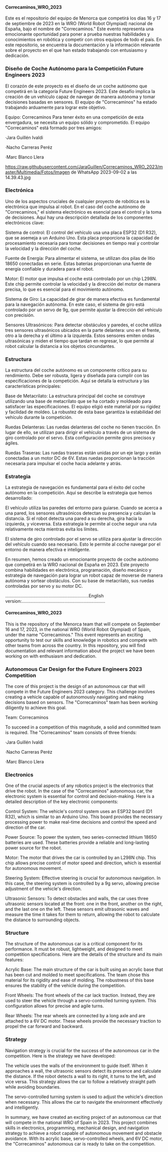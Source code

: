 #### Correcaminos_WRO_2023
Este es el repositorio del equipo de Menorca que competirá los días 16 y 17 de septiembre de 2023 en la WRO (World Robot Olympiad) nacional de España, bajo el nombre de "Correcaminos." Este evento representa una emocionante oportunidad para poner a prueba nuestras habilidades y conocimientos en robótica y competir con otros equipos de todo el país. En este repositorio, se encuentra la documentación y la información relevante sobre el proyecto en el que han estado trabajando con entusiasmo y dedicación.

### Diseño de Coche Autónomo para la Competición Future Engineers 2023
El corazón de este proyecto es el diseño de un coche autónomo que competirá en la categoría Future Engineers 2023. Este desafío implica la creación de un vehículo capaz de navegar de manera autónoma y tomar decisiones basadas en sensores. El equipo de "Correcaminos" ha estado trabajando arduamente para lograr este objetivo.

Equipo: Correcaminos
Para tener éxito en una competición de esta envergadura, se necesita un equipo sólido y comprometido. El equipo "Correcaminos" está formado por tres amigos:

·Jara Guillén Ivaldi

·Nacho Carreras Peréz

·Marc Blanco Llera

https://raw.githubusercontent.com/JaraGuillen/Correcaminos_WRO_2023/master/Multimedia/Fotos/Imagen de WhatsApp 2023-09-02 a las 14.39.43.jpg

### Electrónica
Uno de los aspectos cruciales de cualquier proyecto de robótica es la electrónica que impulsa al robot. En el caso del coche autónomo de "Correcaminos," el sistema electrónico es esencial para el control y la toma de decisiones. Aquí hay una descripción detallada de los componentes electrónicos clave:

Sistema de control: El control del vehículo usa una placa ESP32 (D1 R32), que se asemeja a un Arduino Uno. Esta placa proporciona la capacidad de procesamiento necesaria para tomar decisiones en tiempo real y controlar la velocidad y la dirección del coche.

Fuente de Energía: Para alimentar el sistema, se utilizan dos pilas de litio 18650 conectadas en serie. Estas baterías proporcionan una fuente de energía confiable y duradera para el robot.

Motor: El motor que impulsa el coche está controlado por un chip L298N. Este chip permite controlar la velocidad y la dirección del motor de manera precisa, lo que es esencial para el movimiento autónomo.

Sistema de Giro: La capacidad de girar de manera efectiva es fundamental para la navegación autónoma. En este caso, el sistema de giro está controlado por un servo de 9g, que permite ajustar la dirección del vehículo con precisión.

Sensores Ultrasónicos: Para detectar obstáculos y paredes, el coche utiliza tres sensores ultrasónicos ubicados en la parte delantera: uno en el frente, otro a la derecha y el último a la izquierda. Estos sensores emiten ondas ultrasónicas y miden el tiempo que tardan en regresar, lo que permite al robot calcular la distancia a los objetos circundantes.

### Estructura
La estructura del coche autónomo es un componente crítico para su rendimiento. Debe ser robusta, ligera y diseñada para cumplir con las especificaciones de la competición. Aquí se detalla la estructura y las características principales:

Base de Metacrilato: La estructura principal del coche se construye utilizando una base de metacrilato que se ha cortado y moldeado para satisfacer las especificaciones. El equipo eligió este material por su rigidez y facilidad de moldeo. La robustez de esta base garantiza la estabilidad del vehículo durante la competición.

Ruedas Delanteras: Las ruedas delanteras del coche no tienen tracción. En lugar de ello, se utilizan para dirigir el vehículo a través de un sistema de giro controlado por el servo. Esta configuración permite giros precisos y ágiles.

Ruedas Traseras: Las ruedas traseras están unidas por un eje largo y están conectadas a un motor DC de 6V. Estas ruedas proporcionan la tracción necesaria para impulsar el coche hacia adelante y atrás.

### Estrategia
La estrategia de navegación es fundamental para el éxito del coche autónomo en la competición. Aquí se describe la estrategia que hemos desarrollado:

El vehículo utiliza las paredes del entorno para guiarse. Cuando se acerca a una pared, los sensores ultrasónicos detectan su presencia y calculan la distancia. Si el robot detecta una pared a su derecha, gira hacia la izquierda, y viceversa. Esta estrategia le permite al coche seguir una ruta relativamente recta mientras evita los límites.

El sistema de giro controlado por el servo se utiliza para ajustar la dirección del vehículo cuando sea necesario. Esto le permite al coche navegar por el entorno de manera efectiva e inteligente.



En resumen, hemos creado un emocionante proyecto de coche autónomo que competirá en la WRO nacional de España en 2023. Este proyecto combina habilidades en electrónica, programación, diseño mecánico y estrategia de navegación para lograr un robot capaz de moverse de manera autónoma y sortear obstáculos. Con su base de metacrilato, sus ruedas controladas por servo y su motor DC.

..................................................................English version:..................................................................

#### Correcaminos_WRO_2023
This is the repository of the Menorca team that will compete on September 16 and 17, 2023, in the national WRO (World Robot Olympiad) of Spain, under the name "Correcaminos." This event represents an exciting opportunity to test our skills and knowledge in robotics and compete with other teams from across the country. In this repository, you will find documentation and relevant information about the project we have been working on with enthusiasm and dedication.

### Autonomous Car Design for the Future Engineers 2023 Competition
The core of this project is the design of an autonomous car that will compete in the Future Engineers 2023 category. This challenge involves creating a vehicle capable of autonomously navigating and making decisions based on sensors. The "Correcaminos" team has been working diligently to achieve this goal.

Team: Correcaminos

To succeed in a competition of this magnitude, a solid and committed team is required. The "Correcaminos" team consists of three friends:

·Jara Guillén Ivaldi

·Nacho Carreras Peréz

·Marc Blanco Llera

### Electronics
One of the crucial aspects of any robotics project is the electronics that drive the robot. In the case of the "Correcaminos" autonomous car, the electronic system is essential for control and decision-making. Here is a detailed description of the key electronic components:

Control System: The vehicle's control system uses an ESP32 board (D1 R32), which is similar to an Arduino Uno. This board provides the necessary processing power to make real-time decisions and control the speed and direction of the car.

Power Source: To power the system, two series-connected lithium 18650 batteries are used. These batteries provide a reliable and long-lasting power source for the robot.

Motor: The motor that drives the car is controlled by an L298N chip. This chip allows precise control of motor speed and direction, which is essential for autonomous movement.

Steering System: Effective steering is crucial for autonomous navigation. In this case, the steering system is controlled by a 9g servo, allowing precise adjustment of the vehicle's direction.

Ultrasonic Sensors: To detect obstacles and walls, the car uses three ultrasonic sensors located at the front: one in the front, another on the right, and the last one on the left. These sensors emit ultrasonic waves and measure the time it takes for them to return, allowing the robot to calculate the distance to surrounding objects.

### Structure
The structure of the autonomous car is a critical component for its performance. It must be robust, lightweight, and designed to meet competition specifications. Here are the details of the structure and its main features:

Acrylic Base: The main structure of the car is built using an acrylic base that has been cut and molded to meet specifications. The team chose this material for its rigidity and ease of molding. The robustness of this base ensures the stability of the vehicle during the competition.

Front Wheels: The front wheels of the car lack traction. Instead, they are used to steer the vehicle through a servo-controlled turning system. This configuration allows for precise and agile turns.

Rear Wheels: The rear wheels are connected by a long axle and are attached to a 6V DC motor. These wheels provide the necessary traction to propel the car forward and backward.

### Strategy
Navigation strategy is crucial for the success of the autonomous car in the competition. Here is the strategy we have developed:

The vehicle uses the walls of the environment to guide itself. When it approaches a wall, the ultrasonic sensors detect its presence and calculate the distance. If the robot detects a wall to its right, it turns to the left, and vice versa. This strategy allows the car to follow a relatively straight path while avoiding boundaries.

The servo-controlled turning system is used to adjust the vehicle's direction when necessary. This allows the car to navigate the environment effectively and intelligently.

In summary, we have created an exciting project of an autonomous car that will compete in the national WRO of Spain in 2023. This project combines skills in electronics, programming, mechanical design, and navigation strategy to achieve a robot capable of autonomous movement and obstacle avoidance. With its acrylic base, servo-controlled wheels, and 6V DC motor, the "Correcaminos" autonomous car is ready to take on the competition.



